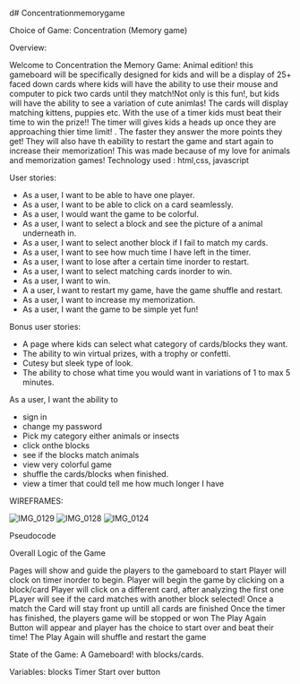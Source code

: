 d# Concentrationmemorygame

Choice of Game: Concentration (Memory game)


Overview:


Welcome to  Concentration the Memory Game: Animal edition! this gameboard will be specifically designed for kids and will be a display of 25+ faced down cards where kids will have the ability to use their mouse and computer to pick two cards until they match!Not only is this fun!, but kids will have the ability to see a variation of cute animlas! The cards will display matching kittens, puppies etc. With the use of a timer kids must beat their time to win the prize!! The timer will gives kids a heads up  once they are approaching thier time limit! . The faster they answer the more points they get! They will also have th eability to restart the game and start again to increase their memorization! 
This was made because of my love for animals and memorization games!
Technology used : html,css, javascript

User stories:
- As a user, I want to be able to have one player. 
- As a user, I want to be able to click on a card seamlessly. 
- As a user, I would want the game  to be colorful. 
- As a user, I want to select a block and see the picture of a animal underneath in.
- As a user, I want to select another block if I fail to match my cards. 
- As a user, I want to see how much time I have left in the timer. 
- As a user, I want to lose after a certain time inorder to restart. 
- As a user, I want to select matching cards inorder to win. 
- As a user, I want to win. 
- A a user, I want to restart my game, have the game shuffle and restart. 
- As a user, I want to increase my memorization. 
- As a user, I want the game to be simple yet fun!

Bonus user stories: 

- A page where kids can select what category of cards/blocks they want. 
- The ability to win virtual prizes, with a trophy or confetti. 
- Cutesy but sleek type of look. 
- The ability to chose what time you would want in variations of 1 to max 5 minutes. 




As a user, I want the ability to 

- sign in
- change my password
- Pick my category either animals or insects
- click onthe blocks 
- see if the blocks match animals 
- view very colorful game 
- shuffle the cards/blocks when finished. 
- view a timer that could tell me how much longer I have

WIREFRAMES:

![IMG_0129](https://github.com/MonicaG176/Concentrationmemorygame/assets/140432213/33ffe8e1-84cf-45bb-922b-682156060cda)
![IMG_0128](https://github.com/MonicaG176/Concentrationmemorygame/assets/140432213/8d1ac0a9-0469-4c99-a74a-1b1f4a67788b) 
![IMG_0124](https://github.com/MonicaG176/Concentrationmemorygame/assets/140432213/5d53983b-e2f5-4a18-a106-00499c33f607)

Pseudocode

Overall Logic of the Game

Pages will show and guide the players to the gameboard to start
Player will clock on timer inorder to begin.
Player will begin the game by clicking on a block/card
Player will click on a different card, after analyzing the first one
PLayer will see if the card matches with another block selected!
Once a match the Card will stay front up untill all cards are finished
Once the timer has finished, the players game will be stopped or won
The Play Again Button will appear and player has the choice to start over and beat their time!
The Play Again will shuffle and restart the game

State of the Game: 
A Gameboard! with blocks/cards. 

Variables: 
blocks
Timer
Start over button 
